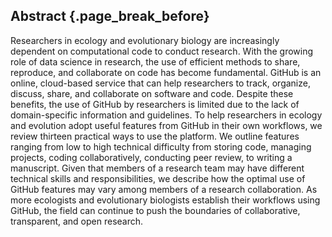 ## Abstract {.page_break_before}

Researchers in ecology and evolutionary biology are increasingly dependent on computational code to conduct research.
With the growing role of data science in research, the use of efficient methods to share, reproduce, and collaborate on code has become fundamental. 
GitHub is an online, cloud-based service that can help researchers to track, organize, discuss, share, and collaborate on software and code.
Despite these benefits, the use of GitHub by researchers is limited due to the lack of domain-specific information and guidelines.
To help researchers in ecology and evolution adopt useful features from GitHub in their own workflows, we review thirteen practical ways to use the platform.
We outline features ranging from low to high technical difficulty from storing code, managing projects, coding collaboratively, conducting peer review, to writing a manuscript.
Given that members of a research team may have different technical skills and responsibilities, we describe how the optimal use of GitHub features may vary among members of a research collaboration.
As more ecologists and evolutionary biologists establish their workflows using GitHub, the field can continue to push the boundaries of collaborative, transparent, and open research.
